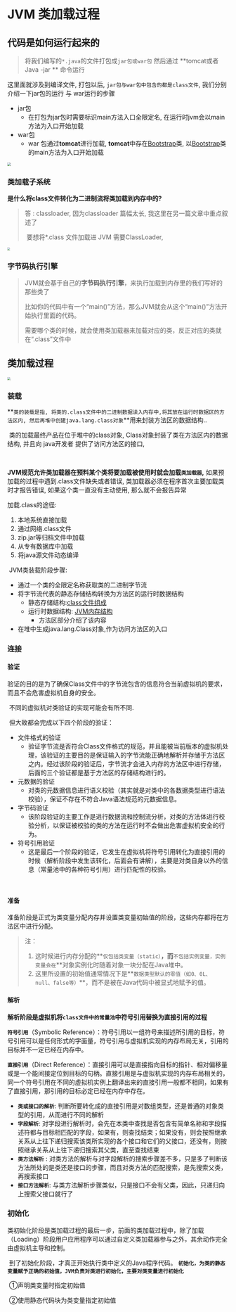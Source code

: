 # JVM 类加载过程



## 代码是如何运行起来的



>  将我们编写的`*.java`的文件打包成`jar包或war包` 然后通过 **tomcat或者Java -jar ** 命令运行



这里面就涉及到编译文件, 打包以后, `jar包与war包中包含的都是class文件`,  我们分别介绍一下jar包的运行 与 war运行的步骤



- jar包
  - 在打包为jar包时需要标识main方法入口全限定名, 在运行时jvm会以main方法为入口开始加载
- war包
  - war 包通过**tomcat**进行加载, **tomcat**中存在<u>Bootstrap</u>类, 以<u>Bootstrap</u>类的main方法为入口开始加载

<img src="https://gitee.com/panda_soft/note_images/raw/master/path/20210421112358.png" style="zoom:50%;" />



### 类加载子系统



**是什么将class文件转化为二进制流将类加载到内存中的?**

> 答 : classloader, 因为classloader 篇幅太长, 我这里在另一篇文章中重点叙述了
>
> ​	  要想将*.class 文件加载进 JVM 需要ClassLoader, 

<img src="https://gitee.com/panda_soft/note_images/raw/master/path/20210421113209.png" style="zoom:40%;" />



### 字节码执行引擎



> JVM就会基于自己的**字节码执行引擎**，来执行加载到内存里的我们写好的那些类了
>
> 比如你的代码中有一个“main()”方法，那么JVM就会从这个“main()”方法开始执行里面的代码。
>
> 需要哪个类的时候，就会使用类加载器来加载对应的类，反正对应的类就在“.class”文件中



## 类加载过程



<img src="https://gitee.com/panda_soft/note_images/raw/master/path/20210425184921.png" style="zoom:43%;" />



### 装载



​		**`类的装载是指, 将类的.class文件中的二进制数据读入内存中,将其放在运行时数据区的方法区内, 然后再堆中创建java.lang.class对象`**用来封装方法区的数据结构..

​		类的加载最终产品在位于堆中的class对象, Class对象封装了类在方法区内的数据结构, 并且向 java开发者 提供了访问方法区的接口,

​		

​		**JVM规范允许类加载器在预料某个类将要加载被使用时就会加载`类加载器`,** 如果预加载的过程中遇到.class文件缺失或者错误, 类加载器必须在程序首次主要加载类时才报告错误, 如果这个类一直没有主动使用, 那么就不会报告异常



加载.class的途径:

1. 本地系统直接加载
2. 通过网络.class文件
3. zip.jar等归档文件中加载
4. 从专有数据库中加载
5. 将java源文件动态编译



​		JVM类装载阶段步骤:
- 通过一个类的全限定名称获取类的二进制字节流
- 将字节流代表的静态存储结构转换为方法区的运行时数据结构
  - 静态存储结构:[class文件组成](https://blog.csdn.net/m0_37871594/article/details/116048435)
  - 运行时数据结构: [JVM内存结构](https://blog.csdn.net/m0_37871594/article/details/115917462#comments_16071321)
    - 方法区部分介绍了该内容
- 在堆中生成java.lang.Class对象,作为访问方法区的入口



### 连接

#### 验证



​		验证的目的是为了确保Class文件中的字节流包含的信息符合当前虚拟机的要求，而且不会危害虚拟机自身的安全。

​		不同的虚拟机对类验证的实现可能会有所不同.



​		但大致都会完成以下四个阶段的验证：

- 文件格式的验证
  - 验证字节流是否符合Class文件格式的规范，并且能被当前版本的虚拟机处理，该验证的主要目的是保证输入的字节流能正确地解析并存储于方法区之内。经过该阶段的验证后，字节流才会进入内存的方法区中进行存储，后面的三个验证都是基于方法区的存储结构进行的。
- 元数据的验证
  - 对类的元数据信息进行语义校验（其实就是对类中的各数据类型进行语法校验），保证不存在不符合Java语法规范的元数据信息。
- 字节码验证
  - 该阶段验证的主要工作是进行数据流和控制流分析，对类的方法体进行校验分析，以保证被校验的类的方法在运行时不会做出危害虚拟机安全的行为。
- 符号引用验证		
  - 这是最后一个阶段的验证，它发生在虚拟机将符号引用转化为直接引用的时候（解析阶段中发生该转化，后面会有讲解），主要是对类自身以外的信息（常量池中的各种符号引用）进行匹配性的校验。

​		



#### 准备



准备阶段是正式为类变量分配内存并设置类变量初始值的阶段，这些内存都将在方法区中进行分配。 

> 注：
>
> 1. 这时候进行内存分配的**`仅包括类变量（static）`**，而**`不包括实例变量，实例变量会在`**对象实例化时随着对象一块分配在Java堆中。
> 2. 这里所设置的初始值通常情况下是**`数据类型默认的零值（如0、0L、null、false等）`**，而不是被在Java代码中被显式地赋予的值。



#### 解析



**解析阶段是虚拟机将`class文件中的常量池`中符号引用替换为直接引用的过程**

**`符号引用`**（Symbolic Reference）：符号引用以一组符号来描述所引用的目标，符号引用可以是任何形式的字面量，符号引用与虚拟机实现的内存布局无关，引用的目标并不一定已经在内存中。

**`直接引用`**（Direct Reference）：直接引用可以是直接指向目标的指针、相对偏移量或是一个能间接定位到目标的句柄。直接引用是与虚拟机实现的内存布局相关的，同一个符号引用在不同的虚拟机实例上翻译出来的直接引用一般都不相同，如果有了直接引用，那引用的目标必定已经在内存中存在。



- **`类或接口的解析`**: 判断所要转化成的直接引用是对数组类型，还是普通的对象类型的引用，从而进行不同的解析
- **`字段解析`**: 对字段进行解析时，会先在本类中查找是否包含有简单名称和字段描述符都与目标相匹配的字段，如果有，则查找结束；如果没有，则会按照继承关系从上往下递归搜索该类所实现的各个接口和它们的父接口，还没有，则按照继承关系从上往下递归搜索其父类，直至查找结束
- **`类方法解析`** : 对类方法的解析与对字段解析的搜索步骤差不多，只是多了判断该方法所处的是类还是接口的步骤，而且对类方法的匹配搜索，是先搜索父类，再搜索接口
- **`接口方法解析`**: 与类方法解析步骤类似，只是接口不会有父类，因此，只递归向上搜索父接口就行了



### 初始化



​		类初始化阶段是类加载过程的最后一步，前面的类加载过程中，除了加载（Loading）阶段用户应用程序可以通过自定义类加载器参与之外，其余动作完全由虚拟机主导和控制。

​		到了初始化阶段，才真正开始执行类中定义的Java程序代码。 **`初始化，为类的静态变量赋予正确的初始值，JVM负责对类进行初始化，主要对类变量进行初始化`**

​		①声明类变量时指定初始值

​		②使用静态代码块为类变量指定初始值


